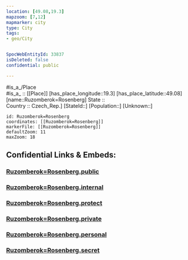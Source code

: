 ```yaml
---
location: [49.08,19.3] 
mapzoom: [7,12] 
mapmarker: city 
type: City
tags:
- geo/City


SpocWebEntityId: 33837
isDeleted: false
confidential: public

---
```

#is_a_/Place  
#is_a_ :: [[Place]] 
[has_place_longitude::19.3] 
[has_place_latitude::49.08] 
[name::Ruzomberok=Rosenberg] 
State ::  
Country :: Czech_Rep.] 
[StateId::] 
[Population::] 
[Unknown::] 


```leaflet
id: Ruzomberok=Rosenberg
coordinates: [[Ruzomberok=Rosenberg]] 
markerFile: [[Ruzomberok=Rosenberg]] 
defaultZoom: 11 
maxZoom: 18
```


## Confidential Links & Embeds: 

### [Ruzomberok=Rosenberg.public](/_public/\Earth\Continent\Europe\Europe~Central\Slovakia\Regions~Slovakia\Žilinský\CityRuzomberok=Rosenberg.public.md) 

### [Ruzomberok=Rosenberg.internal](/_internal/\Earth\Continent\Europe\Europe~Central\Slovakia\Regions~Slovakia\Žilinský\CityRuzomberok=Rosenberg.internal.md) 

### [Ruzomberok=Rosenberg.protect](/_protect/\Earth\Continent\Europe\Europe~Central\Slovakia\Regions~Slovakia\Žilinský\CityRuzomberok=Rosenberg.protect.md) 

### [Ruzomberok=Rosenberg.private](/_private/\Earth\Continent\Europe\Europe~Central\Slovakia\Regions~Slovakia\Žilinský\CityRuzomberok=Rosenberg.private.md) 

### [Ruzomberok=Rosenberg.personal](/_personal/\Earth\Continent\Europe\Europe~Central\Slovakia\Regions~Slovakia\Žilinský\CityRuzomberok=Rosenberg.personal.md) 

### [Ruzomberok=Rosenberg.secret](/_secret/\Earth\Continent\Europe\Europe~Central\Slovakia\Regions~Slovakia\Žilinský\CityRuzomberok=Rosenberg.secret.md)

